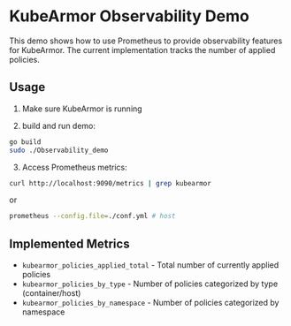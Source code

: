 # KubeArmor Observability Demo

This demo shows how to use Prometheus to provide observability features for KubeArmor. The current implementation tracks the number of applied policies.

## Usage

1. Make sure KubeArmor is running

2. build and run demo:

```bash
go build
sudo ./Observability_demo
```

3. Access Prometheus metrics:

```bash
curl http://localhost:9090/metrics | grep kubearmor
```

or 

```bash
prometheus --config.file=./conf.yml # host
```

## Implemented Metrics

- `kubearmor_policies_applied_total` - Total number of currently applied policies
- `kubearmor_policies_by_type` - Number of policies categorized by type (container/host)
- `kubearmor_policies_by_namespace` - Number of policies categorized by namespace